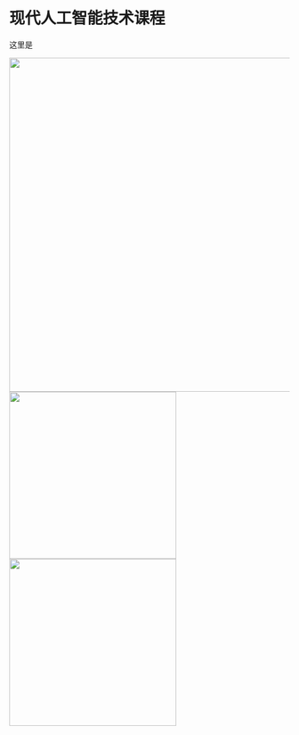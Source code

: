 # 现代人工智能技术课程

这里是



<img src="../Deep-Reinforcement-Learning-Book/movies/7_breakout.gif" width="600px">

<img src="../Deep-Reinforcement-Learning-Book/movies/2_2_maze_random.gif" width="300px">

<img src="../Deep-Reinforcement-Learning-Book/movies/2_3_maze_reinforce.gif" width="300px">